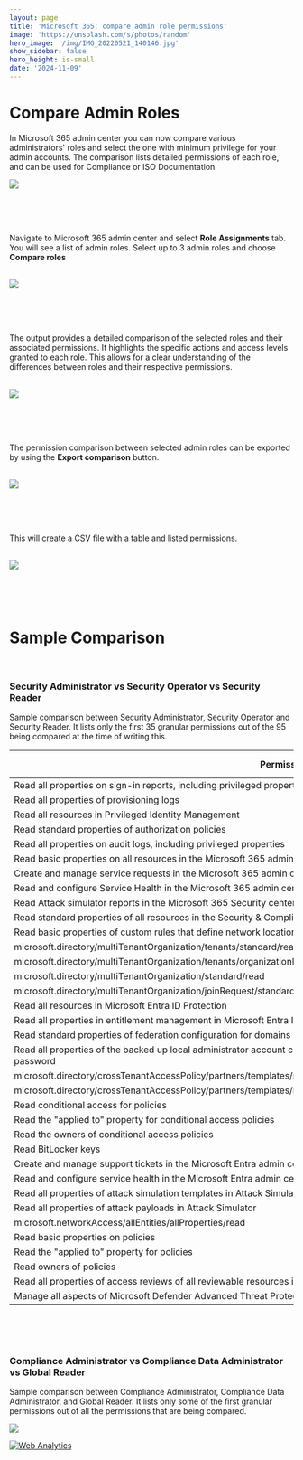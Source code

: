 ```yaml
---
layout: page
title: 'Microsoft 365: compare admin role permissions'
image: 'https://unsplash.com/s/photos/random'
hero_image: '/img/IMG_20220521_140146.jpg'
show_sidebar: false
hero_height: is-small
date: '2024-11-09'
---
```



# Compare Admin Roles

In Microsoft 365 admin center you can now compare various administrators' roles and select the one with minimum privilege for your admin accounts. The comparison lists detailed permissions of each role, and can be used for Compliance or ISO Documentation.





<img src="/articles/img/compareroles.PNG" >

<br/><br/><br/>

Navigate to Microsoft 365 admin center and select **Role Assignments** tab. You will see a list of admin roles. Select up to 3 admin roles and choose **Compare roles**

<br/>

<img src="/articles/img/compareroles2.PNG" >

<br/><br/><br/>

The output provides a detailed comparison of the selected roles and their associated permissions. It highlights the specific actions and access levels granted to each role. This allows for a clear understanding of the differences between roles and their respective permissions.

<br/>




<img src="/articles/img/compareroles3.PNG" >


<br/><br/><br/>

The permission comparison between selected admin roles can be exported by using the **Export comparison** button.


<br/>

<img src="/articles/img/compareroles7.PNG" >

<br/><br/><br/>

This will create a CSV file with a table and listed permissions.


<br/>

<img src="/articles/img/compareroles4.PNG" >


<br/><br/><br/>


# Sample Comparison

<br/>

### Security Administrator vs Security Operator vs Security Reader

Sample comparison between Security Administrator, Security Operator and Security Reader. It lists only the first 35 granular permissions out of the 95 being compared at the time of writing this. 



| Permissions                                                                                                                     | Security Administrator | Security Operator | Security Reader |
|---------------------------------------------------------------------------------------------------------------------------------|------------------------|-------------------|-----------------|
| Read all properties on sign-in reports, including privileged properties                                                         | ✔                      | ✔                 | ✔               |
| Read all properties of provisioning logs                                                                                        | ✔                      | ✔                 | ✔               |
| Read all resources in Privileged Identity Management                                                                            | ✔                      | ✔                 | ✔               |
| Read standard properties of authorization policies                                                                              | ✔                      | ✔                 | ✔               |
| Read all properties on audit logs, including privileged properties                                                              | ✔                      | ✔                 | ✔               |
| Read basic properties on all resources in the Microsoft 365 admin center                                                        | ✔                      |                   | ✔               |
| Create and manage service requests in the Microsoft 365 admin center                                                            | ✔                      | ✔                 |                 |
| Read and configure Service Health in the Microsoft 365 admin center                                                             | ✔                      |                   | ✔               |
| Read Attack simulator reports in the Microsoft 365 Security center                                                              | ✔                      |                   |                 |
| Read standard properties of all resources in the Security & Compliance center                                                   | ✔                      |                   |                 |
| Read basic properties of custom rules that define network locations                                                             | ✔                      |                   |                 |
| microsoft.directory/multiTenantOrganization/tenants/standard/read                                                               | ✔                      |                   |                 |
| microsoft.directory/multiTenantOrganization/tenants/organizationDetails/read                                                    | ✔                      |                   |                 |
| microsoft.directory/multiTenantOrganization/standard/read                                                                       | ✔                      |                   |                 |
| microsoft.directory/multiTenantOrganization/joinRequest/standard/read                                                           | ✔                      |                   |                 |
| Read all resources in Microsoft Entra ID Protection                                                                             | ✔                      |                   |                 |
| Read all properties in entitlement management in Microsoft Entra ID                                                             | ✔                      |                   |                 |
| Read standard properties of federation configuration for domains                                                                | ✔                      |                   |                 |
| Read all properties of the backed up local administrator account credentials for Microsoft Entra ID joined devices, except the password | ✔                      |                   |                 |
| microsoft.directory/crossTenantAccessPolicy/partners/templates/multiTenantOrganizationPartnerConfiguration/standard/read        | ✔                      |                   |                 |
| microsoft.directory/crossTenantAccessPolicy/partners/templates/multiTenantOrganizationIdentitySynchronization/standard/read     | ✔                      |                   |                 |
| Read conditional access for policies                                                                                            | ✔                      |                   |                 |
| Read the "applied to" property for conditional access policies                                                                  | ✔                      |                   |                 |
| Read the owners of conditional access policies                                                                                  | ✔                      |                   |                 |
| Read BitLocker keys                                                                                                             | ✔                      |                   |                 |
| Create and manage support tickets in the Microsoft Entra admin center                                                           | ✔                      | ✔                 |                 |
| Read and configure service health in the Microsoft Entra admin center                                                           | ✔                      |                   |                 |
| Read all properties of attack simulation templates in Attack Simulator                                                          |                        |                   | ✔               |
| Read all properties of attack payloads in Attack Simulator                                                                      |                        |                   | ✔               |
| microsoft.networkAccess/allEntities/allProperties/read                                                                          |                        |                   | ✔               |
| Read basic properties on policies                                                                                               |                        |                   | ✔               |
| Read the "applied to" property for policies                                                                                     |                        |                   | ✔               |
| Read owners of policies                                                                                                         |                        |                   | ✔               |
| Read all properties of access reviews of all reviewable resources in Microsoft Entra ID                                         |                        |                   | ✔               |
| Manage all aspects of Microsoft Defender Advanced Threat Protection                                                             |                        | ✔                 |                 |




<br/><br/><br/>

### Compliance Administrator vs Compliance Data Administrator vs Global Reader

Sample comparison between Compliance Administrator, Compliance Data Administrator, and Global Reader. It lists only some of the first granular permissions out of all the permissions that are being compared. 

<img src="/articles/img/compareroles8.PNG" >





<!-- Default Statcounter code for compare roles
https://powershellscripts.github.io/articles/en/InformationProtection/compareroles/
-->
<script type="text/javascript">
var sc_project=13062630; 
var sc_invisible=1; 
var sc_security="aedba8fe"; 
var sc_client_storage="disabled"; 
</script>
<script type="text/javascript"
src="https://www.statcounter.com/counter/counter.js"
async></script>
<noscript><div class="statcounter"><a title="Web Analytics"
href="https://statcounter.com/" target="_blank"><img
class="statcounter"
src="https://c.statcounter.com/13062630/0/aedba8fe/1/"
alt="Web Analytics"
referrerPolicy="no-referrer-when-downgrade"></a></div></noscript>
<!-- End of Statcounter Code -->